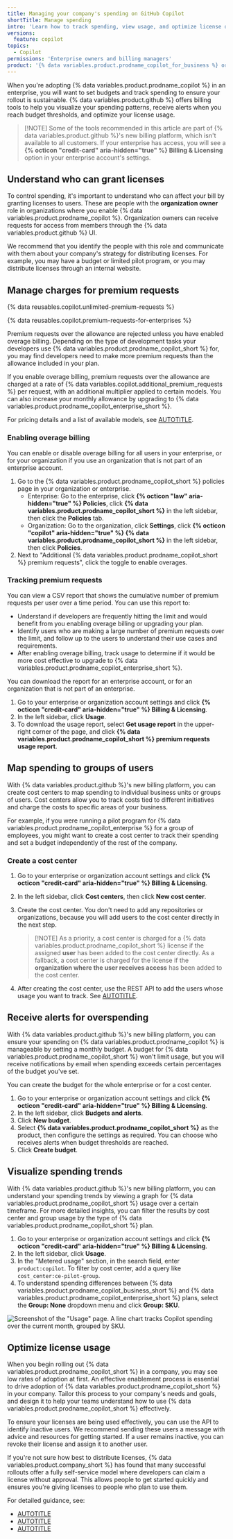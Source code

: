 ```yaml
---
title: Managing your company's spending on GitHub Copilot
shortTitle: Manage spending
intro: 'Learn how to track spending, view usage, and optimize license distribution.'
versions:
  feature: copilot
topics:
  - Copilot
permissions: 'Enterprise owners and billing managers'
product: '{% data variables.product.prodname_copilot_for_business %} or {% data variables.product.prodname_copilot_enterprise %}'
---
```


When you're adopting {% data variables.product.prodname_copilot %} in an enterprise, you will want to set budgets and track spending to ensure your rollout is sustainable. {% data variables.product.github %} offers billing tools to help you visualize your spending patterns, receive alerts when you reach budget thresholds, and optimize your license usage.

>[!NOTE] Some of the tools recommended in this article are part of {% data variables.product.github %}'s new billing platform, which isn't available to all customers. If your enterprise has access, you will see a **{% octicon "credit-card" aria-hidden="true" %} Billing & Licensing** option in your enterprise account's settings.

## Understand who can grant licenses

To control spending, it's important to understand who can affect your bill by granting licenses to users. These are people with the **organization owner** role in organizations where you enable {% data variables.product.prodname_copilot %}. Organization owners can receive requests for access from members through the {% data variables.product.github %} UI.

We recommend that you identify the people with this role and communicate with them about your company's strategy for distributing licenses. For example, you may have a budget or limited pilot program, or you may distribute licenses through an internal website.

## Manage charges for premium requests

<!-- expires 2025-05-05 -->
{% data reusables.copilot.unlimited-premium-requests %}
<!-- end expires 2025-05-05 -->

{% data reusables.copilot.premium-requests-for-enterprises %}

Premium requests over the allowance are rejected unless you have enabled overage billing. Depending on the type of development tasks your developers use {% data variables.product.prodname_copilot_short %} for, you may find developers need to make more premium requests than the allowance included in your plan.

If you enable overage billing, premium requests over the allowance are charged at a rate of {% data variables.copilot.additional_premium_requests %} per request, with an additional multiplier applied to certain models. You can also increase your monthly allowance by upgrading to {% data variables.product.prodname_copilot_enterprise_short %}.

For pricing details and a list of available models, see [AUTOTITLE](/copilot/about-github-copilot/subscription-plans-for-github-copilot#comparing-copilot-plans).

### Enabling overage billing

You can enable or disable overage billing for all users in your enterprise, or for your organization if you use an organization that is not part of an enterprise account.

1. Go to the {% data variables.product.prodname_copilot_short %} policies page in your organization or enterprise.
   * Enterprise: Go to the enterprise, click **{% octicon "law" aria-hidden="true" %} Policies**, click **{% data variables.product.prodname_copilot_short %}** in the left sidebar, then click the **Policies** tab.
   * Organization: Go to the organization, click **Settings**, click **{% octicon "copilot" aria-hidden="true" %} {% data variables.product.prodname_copilot_short %}** in the left sidebar, then click **Policies**.
1. Next to "Additional {% data variables.product.prodname_copilot_short %} premium requests", click the toggle to enable overages.

### Tracking premium requests

You can view a CSV report that shows the cumulative number of premium requests per user over a time period. You can use this report to:

* Understand if developers are frequently hitting the limit and would benefit from you enabling overage billing or upgrading your plan.
* Identify users who are making a large number of premium requests over the limit, and follow up to the users to understand their use cases and requirements.
* After enabling overage billing, track usage to determine if it would be more cost effective to upgrade to {% data variables.product.prodname_copilot_enterprise_short %}.

You can download the report for an enterprise account, or for an organization that is not part of an enterprise.

1. Go to your enterprise or organization account settings and click **{% octicon "credit-card" aria-hidden="true" %} Billing & Licensing**.
1. In the left sidebar, click **Usage**.
1. To download the usage report, select **Get usage report** in the upper-right corner of the page, and click **{% data variables.product.prodname_copilot_short %} premium requests usage report**.

## Map spending to groups of users

With {% data variables.product.github %}'s new billing platform, you can create cost centers to map spending to individual business units or groups of users. Cost centers allow you to track costs tied to different initiatives and charge the costs to specific areas of your business.

For example, if you were running a pilot program for {% data variables.product.prodname_copilot_enterprise %} for a group of employees, you might want to create a cost center to track their spending and set a budget independently of the rest of the company.

### Create a cost center

1. Go to your enterprise or organization account settings and click **{% octicon "credit-card" aria-hidden="true" %} Billing & Licensing**.
1. In the left sidebar, click **Cost centers**, then click **New cost center**.
1. Create the cost center. You don't need to add any repositories or organizations, because you will add users to the cost center directly in the next step.

   >[!NOTE] As a priority, a cost center is charged for a {% data variables.product.prodname_copilot_short %} license if the assigned **user** has been added to the cost center directly. As a fallback, a cost center is charged for the license if the **organization where the user receives access** has been added to the cost center.

1. After creating the cost center, use the REST API to add the users whose usage you want to track. See [AUTOTITLE](/enterprise-cloud@latest/rest/enterprise-admin/billing#add-users-to-a-cost-center).

## Receive alerts for overspending

With {% data variables.product.github %}'s new billing platform, you can ensure your spending on {% data variables.product.prodname_copilot %} is manageable by setting a monthly budget. A budget for {% data variables.product.prodname_copilot_short %} won't limit usage, but you will receive notifications by email when spending exceeds certain percentages of the budget you've set.

You can create the budget for the whole enterprise or for a cost center.

1. Go to your enterprise or organization account settings and click **{% octicon "credit-card" aria-hidden="true" %} Billing & Licensing**.
1. In the left sidebar, click **Budgets and alerts**.
1. Click **New budget**.
1. Select **{% data variables.product.prodname_copilot_short %}** as the product, then configure the settings as required. You can choose who receives alerts when budget thresholds are reached.
1. Click **Create budget**.

## Visualize spending trends

With {% data variables.product.github %}'s new billing platform, you can understand your spending trends by viewing a graph for {% data variables.product.prodname_copilot_short %} usage over a certain timeframe. For more detailed insights, you can filter the results by cost center and group usage by the type of {% data variables.product.prodname_copilot_short %} plan.

1. Go to your enterprise or organization account settings and click **{% octicon "credit-card" aria-hidden="true" %} Billing & Licensing**.
1. In the left sidebar, click **Usage**.
1. In the "Metered usage" section, in the search field, enter `product:copilot`. To filter by cost center, add a query like `cost_center:ce-pilot-group`.
1. To understand spending differences between {% data variables.product.prodname_copilot_business_short %} and {% data variables.product.prodname_copilot_enterprise_short %} plans, select the **Group: None** dropdown menu and click **Group: SKU**.

![Screenshot of the "Usage" page. A line chart tracks Copilot spending over the current month, grouped by SKU.](/assets/images/help/copilot/track-spending.png)

## Optimize license usage

When you begin rolling out {% data variables.product.prodname_copilot_short %} in a company, you may see low rates of adoption at first. An effective enablement process is essential to drive adoption of {% data variables.product.prodname_copilot_short %} in your company. Tailor this process to your company's needs and goals, and design it to help your teams understand how to use {% data variables.product.prodname_copilot_short %} effectively.

To ensure your licenses are being used effectively, you can use the API to identify inactive users. We recommend sending these users a message with advice and resources for getting started. If a user remains inactive, you can revoke their license and assign it to another user.

If you're not sure how best to distribute licenses, {% data variables.product.company_short %} has found that many successful rollouts offer a fully self-service model where developers can claim a license without approval. This allows people to get started quickly and ensures you're giving licenses to people who plan to use them.

For detailed guidance, see:

* [AUTOTITLE](/copilot/rolling-out-github-copilot-at-scale/driving-copilot-adoption-in-your-company)
* [AUTOTITLE](/copilot/rolling-out-github-copilot-at-scale/setting-up-a-self-serve-process-for-github-copilot-licenses)
* [AUTOTITLE](/copilot/rolling-out-github-copilot-at-scale/reminding-inactive-users)
